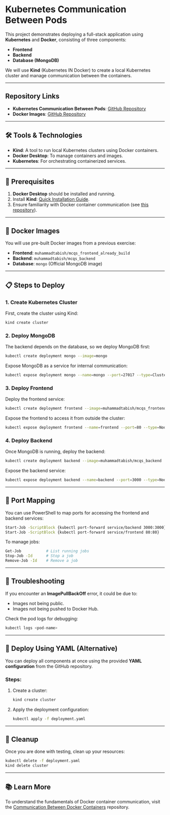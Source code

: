 # Kubernetes Communication Between Pods

This project demonstrates deploying a full-stack application using **Kubernetes** and **Docker**, consisting of three components:

- **Frontend**
- **Backend**
- **Database (MongoDB)**

We will use **Kind** (Kubernetes IN Docker) to create a local Kubernetes cluster and manage communication between the containers.

---

## Repository Links

- **Kubernetes Communication Between Pods**: [GitHub Repository](https://github.com/AlphaTab435/Kubernetes-Communication-Between-Pods)
- **Docker Images**: [GitHub Repository](https://github.com/AlphaTab435/Communication-between-Docker-containers)

---

## 🛠 Tools & Technologies

- **Kind**: A tool to run local Kubernetes clusters using Docker containers.
- **Docker Desktop**: To manage containers and images.
- **Kubernetes**: For orchestrating containerized services.

---

## 🚀 Prerequisites

1. **Docker Desktop** should be installed and running.
2. Install **Kind**: [Quick Installation Guide](https://kind.sigs.k8s.io/docs/user/quick-start/).
3. Ensure familiarity with Docker container communication (see [this repository](https://github.com/AlphaTab435/Communication-between-Docker-containers)).

---

## 🐳 Docker Images

You will use pre-built Docker images from a previous exercise:

- **Frontend**: `muhammadtabish/mcqs_frontend_already_build`
- **Backend**: `muhammadtabish/mcqs_backend`
- **Database**: `mongo` (Official MongoDB image)

---

## 📋 Steps to Deploy

### 1. **Create Kubernetes Cluster**

First, create the cluster using Kind:

```bash
kind create cluster
```

### 2. **Deploy MongoDB**

The backend depends on the database, so we deploy MongoDB first:

```bash
kubectl create deployment mongo --image=mongo
```

Expose MongoDB as a service for internal communication:

```bash
kubectl expose deployment mongo --name=mongo --port=27017 --type=ClusterIP
```

### 3. **Deploy Frontend**

Deploy the frontend service:

```bash
kubectl create deployment frontend --image=muhammadtabish/mcqs_frontend_already_build
```

Expose the frontend to access it from outside the cluster:

```bash
kubectl expose deployment frontend --name=frontend --port=80 --type=NodePort
```

### 4. **Deploy Backend**

Once MongoDB is running, deploy the backend:

```bash
kubectl create deployment backend --image=muhammadtabish/mcqs_backend
```

Expose the backend service:

```bash
kubectl expose deployment backend --name=backend --port=3000 --type=NodePort
```

---

## 🔌 Port Mapping

You can use PowerShell to map ports for accessing the frontend and backend services:

```bash
Start-Job -ScriptBlock {kubectl port-forward service/backend 3000:3000}
Start-Job -ScriptBlock {kubectl port-forward service/frontend 80:80}
```

To manage jobs:

```bash
Get-Job           # List running jobs
Stop-Job -Id      # Stop a job
Remove-Job -Id    # Remove a job
```

---

## 🐞 Troubleshooting

If you encounter an **ImagePullBackOff** error, it could be due to:

- Images not being public.
- Images not being pushed to Docker Hub.

Check the pod logs for debugging:

```bash
kubectl logs <pod-name>
```

---

## 📝 Deploy Using YAML (Alternative)

You can deploy all components at once using the provided **YAML configuration** from the GitHub repository.

### Steps:

1. Create a cluster:

   ```bash
   kind create cluster
   ```

2. Apply the deployment configuration:

   ```bash
   kubectl apply -f deployment.yaml
   ```

---

## 🧹 Cleanup

Once you are done with testing, clean up your resources:

```bash
kubectl delete -f deployment.yaml
kind delete cluster
```

---

## 📚 Learn More

To understand the fundamentals of Docker container communication, visit the [Communication Between Docker Containers](https://github.com/AlphaTab435/Communication-between-Docker-containers) repository.
